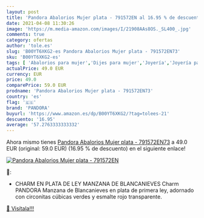 ```yaml
---
layout: post
title: 'Pandora Abalorios Mujer plata - 791572EN al 16.95 % de descuento'
date: 2021-04-08 11:30:26
image: 'https://m.media-amazon.com/images/I/21908AAs8OS._SL400_.jpg'
comments: true
category: ofertas
author: 'tole.es'
slug: 'B00YT6XKG2-es Pandora Abalorios Mujer plata - 791572EN73'
sku: 'B00YT6XKG2-es'
tags: [ 'Abalorios para mujer','Dijes para mujer','Joyería','Joyería para mujer','pandora', ]
actualPrice: 49.0 EUR
currency: EUR
price: 49.0
comparePrice: 59.0 EUR
prodname: 'Pandora Abalorios Mujer plata - 791572EN73'
country: 'es'
flag: '🇪🇸'
brand: 'PANDORA'
buyurl: 'https://www.amazon.es/dp/B00YT6XKG2/?tag=tolees-21'
descuento: '16.95'
average: '57.2763333333332'
---
```


Ahora mismo tienes [Pandora Abalorios Mujer plata - 791572EN73](https://www.amazon.es/dp/B00YT6XKG2/?tag=tolees-21) a 49.0 EUR (original: 59.0 EUR) (16.95 %  de descuento) en el siguiente enlace!

[![Pandora Abalorios Mujer plata - 791572EN](https://m.media-amazon.com/images/I/21908AAs8OS._SL400_.jpg)](https://www.amazon.es/dp/B00YT6XKG2/?tag=tolees-21)

🔎:

- CHARM EN PLATA DE LEY MANZANA DE BLANCANIEVES Charm PANDORA Manzana de Blancanieves en plata de primera ley, adornado con circonitas cúbicas verdes y esmalte rojo transparente.

[🛒 Visítala!!!](https://www.amazon.es/dp/B00YT6XKG2/?tag=tolees-21)
